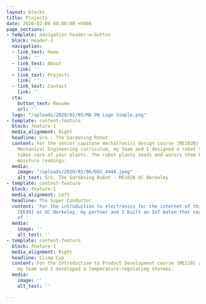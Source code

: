 ```yaml
---
layout: blocks
title: Projects
date: 2020-02-06 08:00:00 +0000
page_sections:
- template: navigation-header-w-button
  block: header-2
  navigation:
  - link_text: Home
    link: ''
  - link_text: About
    link: ''
  - link_text: Projects
    link: ''
  - link_text: Contact
    link: ''
  cta:
    button_text: Resume
    url: ''
  logo: "/uploads/2020/02/05/MA PW Logo Simple.png"
- template: content-feature
  block: feature-1
  media_alignment: Right
  headline: Gro - The Gardening Robot
  content: For the senior capstone mechatronics design course [ME102B] in UC Berkeley's
    Mechanical Engineering curriculum, my team and I designed a robot that autonomously
    takes care of your plants. The robot plants seeds and waters them based on soil
    moisture readings.
  media:
    image: "/uploads/2020/02/06/DSC_4448.jpeg"
    alt_text: Gro, The Gardening Robot - ME102B UC Berkeley
- template: content-feature
  block: feature-1
  media_alignment: Left
  headline: The Super Conductor
  content: 'For the introduction to electronics for the internet of things course
    [EE49] at UC Berkeley, my partner and I built an IoT baton that varies the speed
    of '
  media:
    image: ''
    alt_text: ''
- template: content-feature
  block: feature-1
  media_alignment: Right
  headline: Clima Cup
  content: For the Introduction to Product Development course [ME110] at UC Berkeley,
    my team and I developed a temperature-regulating thermos.
  media:
    image: ''
    alt_text: ''

---
```

